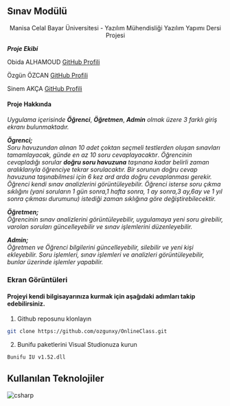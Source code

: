  ## Sınav Modülü
 
 <p align="center">
    Manisa Celal Bayar Üniversitesi - Yazılım Mühendisliği Yazılım Yapımı Dersi Projesi
    <br />

___Proje Ekibi___ </br>

Obida ALHAMOUD [GitHub Profili](https://github.com/Ob1ida ) </br>

Özgün ÖZCAN [GitHub Profili](https://github.com/ozgunxy ) </br>

Sinem AKÇA [GitHub Profili](https://github.com/sinemakca ) </br>


#### Proje Hakkında
*Uygulama içerisinde* ***Öğrenci***, ***Öğretmen***, ***Admin*** *olmak üzere 3 farklı giriş ekranı bulunmaktadır.* </br>

***Ögrenci;***</br>
*Soru havuzundan alınan 10 adet çoktan seçmeli testlerden oluşan sınavları tamamlayacak, günde en az 10 soru cevaplayacaktır*. *Öğrencinin cevapladığı sorular* ***doğru soru havuzuna*** *taşınana kadar belirli zaman aralıklarıyla öğrenciye tekrar sorulacaktır. Bir sorunun doğru cevap havuzuna taşınabilmesi için 6 kez ard arda doğru cevaplanması gerekir.* </br> 
*Öğrenci kendi sınav analizlerini görüntüleyebilir. Öğrenci isterse soru çıkma sıklığını (yani soruların 1 gün sonra,1 hafta sonra, 1 ay sonra,3 ay,6ay ve 1 yıl sonra çıkması durumunu) istediği zaman sıklığına göre değiştirebilecektir.*</br>

***Öğretmen;***</br>
*Öğrencinin sınav analizlerini görüntüleyebilir, uygulamaya yeni soru girebilir, varolan soruları güncelleyebilir ve sınav işlemlerini düzenleyebilir.* 

***Admin;*** </br>
*Öğretmen ve Öğrenci bilgilerini güncelleyebilir, silebilir ve yeni kişi ekleyebilir. Soru işlemleri, sınav işlemleri ve analizleri görüntüleyebilir, bunlar üzerinde işlemler yapabilir.* </br>

### Ekran Görüntüleri




#### Projeyi kendi bilgisayarınıza kurmak için aşağıdaki adımları takip edebilirsiniz.
1. Github reposunu klonlayın
```sh
git clone https://github.com/ozgunxy/OnlineClass.git
```
2. Bunifu paketlerini Visual Studionuza kurun
```sh
Bunifu IU v1.52.dll
```

## Kullanılan Teknolojiler

![csharp](https://user-images.githubusercontent.com/48556212/71685279-de90ab00-2da8-11ea-97f7-3489f6ab5f19.png)
